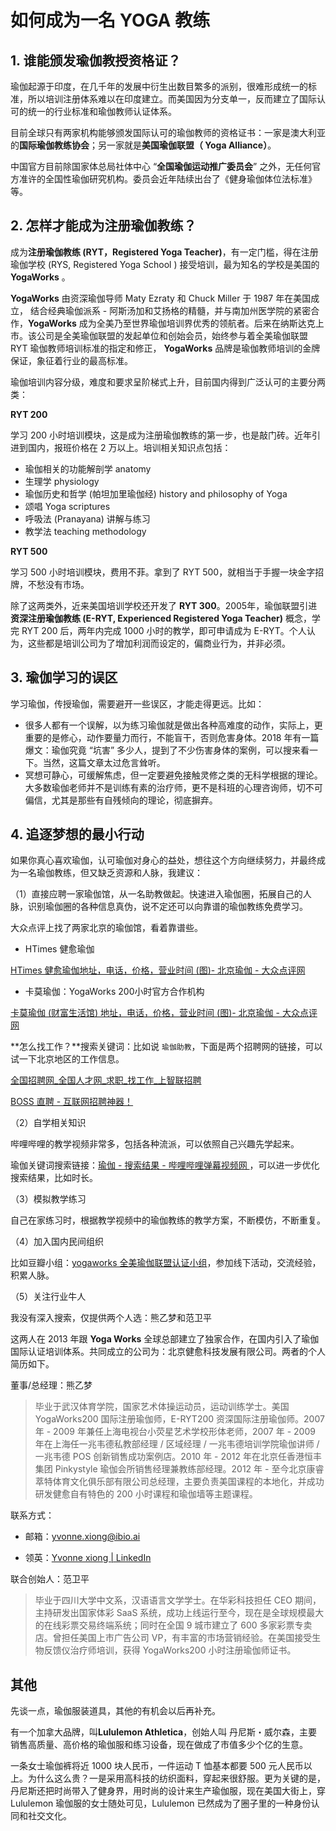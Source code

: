# 如何成为一名 YOGA 教练

## 1. 谁能颁发瑜伽教授资格证？

瑜伽起源于印度，在几千年的发展中衍生出数目繁多的派别，很难形成统一的标准，所以培训注册体系难以在印度建立。而美国因为分支单一，反而建立了国际认可的统一的行业标准和瑜伽教师认证体系。

目前全球只有两家机构能够颁发国际认可的瑜伽教师的资格证书：一家是澳大利亚的**国际瑜伽教练协会**；另一家就是**美国瑜伽联盟（ Yoga Alliance）**。

中国官方目前除国家体总局社体中心 “**全国瑜伽运动推广委员会**” 之外，无任何官方准许的全国性瑜伽研究机构。委员会近年陆续出台了《健身瑜伽体位法标准》等。



## 2. 怎样才能成为注册瑜伽教练？

成为**注册瑜伽教练 (RYT，Registered Yoga Teacher)**，有一定门槛，得在注册瑜伽学校 (RYS, Registered Yoga School ) 接受培训，最为知名的学校是美国的 **YogaWorks** 。

 **YogaWorks** 由资深瑜伽导师 Maty Ezraty 和 Chuck Miller 于 1987 年在美国成立， 结合经典瑜伽派系 - 阿斯汤加和艾扬格的精髓，并与南加州医学院的紧密合作，**YogaWorks** 成为全美乃至世界瑜伽培训界优秀的领航者。后来在纳斯达克上市。该公司是全美瑜伽联盟的发起单位和创始会员，始终参与着全美瑜伽联盟 RYT 瑜伽教师培训标准的指定和修正， **YogaWorks**  品牌是瑜伽教师培训的金牌保证，象征着行业的最高标准。

瑜伽培训内容分级，难度和要求呈阶梯式上升，目前国内得到广泛认可的主要分两类：

**RYT 200**

学习 200 小时培训模块，这是成为注册瑜伽教练的第一步，也是敲门砖。近年引进到国内，报班价格在 2 万以上。培训相关知识点包括：

- 瑜伽相关的功能解剖学 anatomy
- 生理学 physiology
- 瑜伽历史和哲学 (帕坦加里瑜伽经) history and philosophy of Yoga
- 颂唱 Yoga scriptures
- 呼吸法 (Pranayana) 讲解与练习
- 教学法 teaching methodology

**RYT 500**

学习 500 小时培训模块，费用不菲。拿到了 RYT 500，就相当于手握一块金字招牌，不愁没有市场。

除了这两类外，近来美国培训学校还开发了 **RYT 300**。2005年，瑜伽联盟引进 **资深注册瑜伽教练 (E-RYT, Experienced Registered Yoga Teacher)** 概念，学完 RYT 200 后，两年内完成 1000 小时的教学，即可申请成为 E-RYT。个人认为，这些都是培训公司为了增加利润而设定的，偏商业行为，并非必须。

## 3. 瑜伽学习的误区

学习瑜伽，传授瑜伽，需要避开一些误区，才能走得更远。比如：

- 很多人都有一个误解，以为练习瑜伽就是做出各种高难度的动作，实际上，更重要的是修心，动作要量力而行，不能盲干，否则危害身体。2018 年有一篇爆文：瑜伽究竟 “坑害” 多少人，提到了不少伤害身体的案例，可以搜来看一下。当然，这篇文章太过危言耸听。
- 冥想可静心，可缓解焦虑，但一定要避免接触灵修之类的无科学根据的理论。大多数瑜伽老师并不是训练有素的治疗师，更不是科班的心理咨询师，切不可偏信，尤其是那些有自残倾向的理论，彻底摒弃。

## 4. 追逐梦想的最小行动

如果你真心喜欢瑜伽，认可瑜伽对身心的益处，想往这个方向继续努力，并最终成为一名瑜伽教练，但又缺乏资源和人脉，我建议：

（1）直接应聘一家瑜伽馆，从一名助教做起。快速进入瑜伽圈，拓展自己的人脉，识别瑜伽圈的各种信息真伪，说不定还可以向靠谱的瑜伽教练免费学习。

大众点评上找了两家北京的瑜伽馆，看着靠谱些。

- HTimes 健愈瑜伽

[HTimes 健愈瑜伽地址，电话，价格，营业时间 (图)- 北京瑜伽 - 大众点评网](http://www.dianping.com/shop/20962334)

- 卡莫瑜伽：YogaWorks 200小时官方合作机构

[卡莫瑜伽 (财富生活馆) 地址，电话，价格，营业时间 (图)- 北京瑜伽 - 大众点评网](http://www.dianping.com/shop/17182994)

**怎么找工作？**搜索关键词：比如说 `瑜伽助教`，下面是两个招聘网的链接，可以试一下北京地区的工作信息。

[全国招聘网_全国人才网_求职_找工作_上智联招聘](https://www.zhaopin.com/)

[BOSS 直聘 - 互联网招聘神器！](https://www.zhipin.com/)

（2）自学相关知识

哔哩哔哩的教学视频非常多，包括各种流派，可以依照自己兴趣先学起来。

瑜伽关键词搜索链接：[瑜伽 - 搜索结果 - 哔哩哔哩弹幕视频网 ](https://search.bilibili.com/all?keyword=%E7%91%9C%E4%BC%BD&from_source=banner_search)，可以进一步优化搜索结果，比如时长。

（3）模拟教学练习

自己在家练习时，根据教学视频中的瑜伽教练的教学方案，不断模仿，不断重复。

（4）加入国内民间组织

比如豆瓣小组：[yogaworks 全美瑜伽联盟认证小组](https://www.douban.com/group/anandayoga/?ref=sidebar)，参加线下活动，交流经验，积累人脉。

（5）关注行业牛人

我没有深入搜索，仅提供两个人选：熊乙梦和范卫平

这两人在 2013 年跟 **Yoga Works** 全球总部建立了独家合作，在国内引入了瑜伽国际认证培训体系。共同成立的公司为：北京健愈科技发展有限公司。两者的个人简历如下。

董事/总经理：熊乙梦

> 毕业于武汉体育学院，国家艺术体操运动员，运动训练学士。美国 YogaWorks200 国际注册瑜伽师，E-RYT200 资深国际注册瑜伽师。2007 年 - 2009 年兼任上海电视台小荧星艺术学校形体老师，2007 年 - 2009 年在上海任一兆韦德私教部经理 / 区域经理 / ⼀兆韦德培训学院瑜伽讲师 / ⼀兆韦德 POS 创新销售成功案例店。2010 年 - 2012 年在北京任香港恒丰集团 Pinkystyle 瑜伽会所销售经理兼教练部经理。2012 年 - 至今北京康睿萃特体育文化俱乐部有限公司总经理，主要负责美国课程的本地化，并成功研发健愈自有特色的 200 小时课程和瑜伽墙等主题课程。

联系方式：

- 邮箱：yvonne.xiong@ibio.ai

- 领英：[Yvonne xiong | LinkedIn](https://www.linkedin.com/in/yvonne-xiong-96b852a5/)

联合创始人：范卫平

> 毕业于四川大学中文系，汉语语言文学学士。在华彩科技担任 CEO 期间，主持研发出国家体彩 SaaS 系统，成功上线运行至今，现在是全球规模最大的在线彩票交易终端系统；同时在全国 9 城市建立了 600 多家彩票专卖店。曾担任美国上市广告公司 VP，有丰富的市场营销经验。在美国接受生物反馈仪治疗师培训，获得 YogaWorks200 小时注册瑜伽师证书。



## 其他

先谈一点，瑜伽服装道具，其他的有机会以后再补充。

有一个加拿大品牌，叫**Lululemon Athletica**，创始人叫 丹尼斯・威尔森，主要销售高质量、高价格的瑜伽服和练习设备，现在做成了市值多少个亿的生意。

一条女士瑜伽裤将近 1000 块人民币，一件运动 T 恤基本都要 500 元人民币以上。为什么这么贵？一是采用高科技的纺织面料，穿起来很舒服。更为关键的是，丹尼斯还把时尚带入了健身界，用时尚的设计来生产瑜伽服，现在美国大街上，穿 Lululemon 瑜伽服的女士随处可见，Lululemon 已然成为了圈子里的一种身份认同和社交文化。

